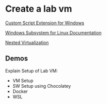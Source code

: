 # Create a lab vm

[Custom Script Extension for Windows](https://docs.microsoft.com/en-us/azure/virtual-machines/extensions/custom-script-windows)

[Windows Subsystem for Linux Documentation](https://docs.microsoft.com/en-us/windows/wsl/)

[Nested Virtualization](https://docs.microsoft.com/en-us/azure/lab-services/how-to-enable-nested-virtualization-template-vm)

## Demos

Explain Setup of Lab VM:

- VM Setup
- SW Setup using Chocolatey
- Docker
- WSL   
